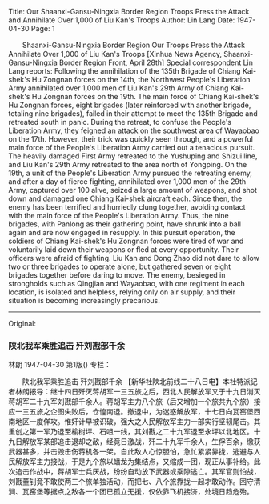 Title: Our Shaanxi-Gansu-Ningxia Border Region Troops Press the Attack and Annihilate Over 1,000 of Liu Kan's Troops
Author: Lin Lang
Date: 1947-04-30
Page: 1

　　Shaanxi-Gansu-Ningxia Border Region Our Troops Press the Attack
    Annihilate Over 1,000 of Liu Kan's Troops
    [Xinhua News Agency, Shaanxi-Gansu-Ningxia Border Region Front, April 28th] Special correspondent Lin Lang reports: Following the annihilation of the 135th Brigade of Chiang Kai-shek's Hu Zongnan forces on the 14th, the Northwest People's Liberation Army annihilated over 1,000 men of Liu Kan's 29th Army of Chiang Kai-shek's Hu Zongnan forces on the 19th. The main force of Chiang Kai-shek's Hu Zongnan forces, eight brigades (later reinforced with another brigade, totaling nine brigades), failed in their attempt to meet the 135th Brigade and retreated south in panic. During the retreat, to confuse the People's Liberation Army, they feigned an attack on the southwest area of Wayaobao on the 17th. However, their trick was quickly seen through, and a powerful main force of the People's Liberation Army carried out a tenacious pursuit. The heavily damaged First Army retreated to the Yushuping and Shizui line, and Liu Kan's 29th Army retreated to the area north of Yongping. On the 19th, a unit of the People's Liberation Army pursued the retreating enemy, and after a day of fierce fighting, annihilated over 1,000 men of the 29th Army, captured over 100 alive, seized a large amount of weapons, and shot down and damaged one Chiang Kai-shek aircraft each. Since then, the enemy has been terrified and hurriedly clung together, avoiding contact with the main force of the People's Liberation Army. Thus, the nine brigades, with Panlong as their gathering point, have shrunk into a ball again and are now engaged in resupply. In this pursuit operation, the soldiers of Chiang Kai-shek's Hu Zongnan forces were tired of war and voluntarily laid down their weapons or fled at every opportunity. Their officers were afraid of fighting. Liu Kan and Dong Zhao did not dare to allow two or three brigades to operate alone, but gathered seven or eight brigades together before daring to move. The enemy, besieged in strongholds such as Qingjian and Wayaobao, with one regiment in each location, is isolated and helpless, relying only on air supply, and their situation is becoming increasingly precarious.



<hr /> 

Original: 


### 陕北我军乘胜追击  歼刘戡部千余
林朗
1947-04-30
第1版()
专栏：

　　陕北我军乘胜追击
    歼刘戡部千余
    【新华社陕北前线二十八日电】本社特派记者林朗报导：继十四日歼灭蒋胡军一三五旅之后，西北人民解放军又于十九日消灭蒋胡军二十九军刘戡部千余人。蒋胡军主力八个旅（后又增加一个旅共九个旅）接应一三五旅之企图失败后，仓惶南退。撤退中，为迷惑解放军，十七日向瓦窑堡西南地区一度佯攻。惟奸计早被识破，强大之人民解放军主力一部实行坚韧尾击。其重创之第一军乃退至榆树坪、石咀一线，其刘戡之二十九军退至永坪以北地区。十九日解放军某部追击退却之敌，经竟日激战，歼二十九军千余人，生俘百余，缴获武器甚多，并击毁击伤蒋机各一架。自此敌人心惊胆怕，急忙紧紧靠拢，逃避与人民解放军主力接战，于是九个旅以蟠龙为集结点，又缩成一团，现正从事补给。此次追击作战中，蒋胡军士兵厌战，纷纷自动放下武器或乘隙逃亡。其军官则怕战，刘戡董钊竟不敢使两三个旅单独活动，而把七、八个旅靠拢一起才敢动作。困守清涧、瓦窑堡等据点之敌各一个团已孤立无援，仅依靠飞机接济，处境日趋危殆。
